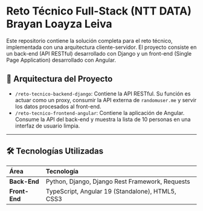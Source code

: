 # Reto Técnico Full-Stack (NTT DATA) Brayan Loayza Leiva

Este repositorio contiene la solución completa para el reto técnico, implementada con una arquitectura cliente-servidor. El proyecto consiste en un back-end (API RESTful) desarrollado con Django y un front-end (Single Page Application) desarrollado con Angular.

## 🚀 Arquitectura del Proyecto

* `/reto-tecnico-backend-django`: Contiene la API RESTful. Su función es actuar como un proxy, consumir la API externa de `randomuser.me` y servir los datos procesados al front-end.
* `/reto-tecnico-frontend-angular`: Contiene la aplicación de Angular. Consume la API del back-end y muestra la lista de 10 personas en una interfaz de usuario limpia.

---

## 🛠️ Tecnologías Utilizadas

| Área | Tecnología |
| :--- | :--- |
| **Back-End** | Python, Django, Django Rest Framework, Requests |
| **Front-End** | TypeScript, Angular 19 (Standalone), HTML5, CSS3 |

